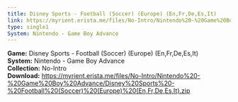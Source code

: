 ```yaml
---
title: Disney Sports - Football (Soccer) (Europe) (En,Fr,De,Es,It)
link: https://myrient.erista.me/files/No-Intro/Nintendo%20-%20Game%20Boy%20Advance/Disney%20Sports%20-%20Football%20(Soccer)%20(Europe)%20(En,Fr,De,Es,It).zip
type: single1
System: Nintendo - Game Boy Advance
---
```

<b>Game:</b> Disney Sports - Football (Soccer) (Europe) (En,Fr,De,Es,It)<br>
<b>System:</b> Nintendo - Game Boy Advance<br>
<b>Collection:</b> No-Intro<br>
<b>Download:</b> https://myrient.erista.me/files/No-Intro/Nintendo%20-%20Game%20Boy%20Advance/Disney%20Sports%20-%20Football%20(Soccer)%20(Europe)%20(En,Fr,De,Es,It).zip